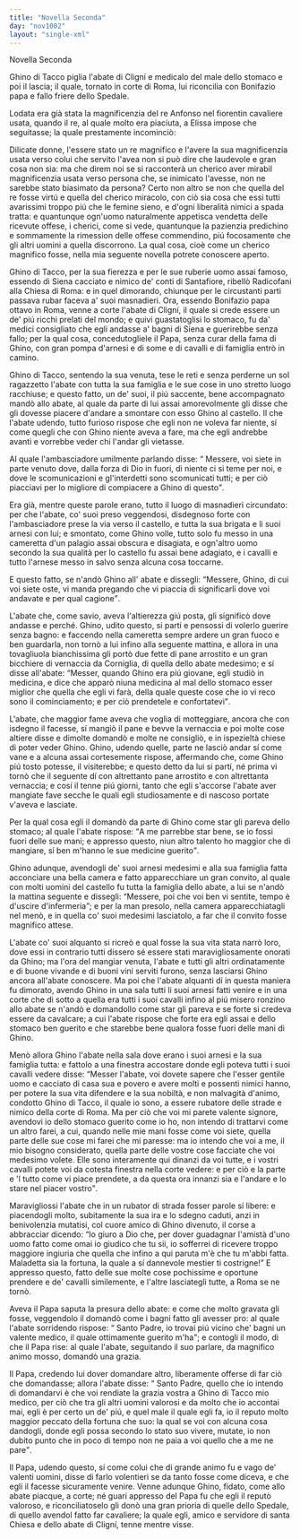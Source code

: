 ```yaml
---
title: "Novella Seconda"
day: "nov1002"
layout: "single-xml"
---
```

<div id="nov1002" type="novella" who="elissa">
<head>Novella Seconda</head>
<argument>
<p>
<milestone id="p00020001"/>
<name persref="ghino" type="person">Ghino di Tacco</name> piglia 
            <name persref="abatecligni" type="person">l'abate di Cligní</name> e medicalo del male dello stomaco e poi il lascia; il quale, tornato in corte di 
            <name placeref="roma" type="place">Roma</name>, lui riconcilia con 
            <name persref="bonifazio" type="person">Bonifazio papa</name> e fallo friere dello Spedale.</p>
</argument>
<div3 type="commentary" who="author">
<p>
<milestone id="p00020002"/>Lodata era già stata la magnificenzia del 
            <name persref="realfonso" type="person">re Anfonso</name> nel fiorentin cavaliere usata, quando 
            <name persref="panfilo" type="person">il re</name>, al quale molto era piaciuta, a 
            <name persref="elissa" type="person">Elissa</name> impose che seguitasse; la quale prestamente incominciò:</p>
</div3>
<div3 type="commentary" who="elissa">
<p>
<milestone id="p00020003"/>Dilicate donne, l'essere stato un re magnifico e l'avere la sua magnificenzia usata verso colui che servito l'avea non si può dire che laudevole e gran cosa non sia: ma che direm noi se si racconterà un cherico aver mirabil magnificenzia usata verso persona che, se inimicato l'avesse, non ne sarebbe stato biasimato da persona? 
            <milestone id="p00020004"/>Certo non altro se non che quella del re fosse virtú e quella del cherico miracolo, con ciò sia cosa che essi tutti avarissimi troppo piú che le femine sieno, e d'ogni liberalità nimici a spada tratta: e quantunque ogn'uomo naturalmente appetisca vendetta delle ricevute offese, i cherici, come si vede, quantunque la pazienzia predichino e sommamente la rimession delle offese commendino, piú focosamente che gli altri uomini a quella discorrono. La qual cosa, cioè come un cherico magnifico fosse, nella mia seguente novella potrete conoscere aperto.</p>
</div3>
<p>
<milestone id="p00020005"/>
<name persref="ghino" type="person">Ghino di Tacco</name>, per la sua fierezza e per le sue ruberie uomo assai famoso, essendo di 
          <name placeref="siena" type="place">Siena</name> cacciato e nimico de' conti di 
          <name placeref="santafiore" type="place">Santafiore</name>, ribellò 
          <name placeref="radicofani" type="place">Radicofani</name> alla Chiesa di 
          <name placeref="roma" type="place">Roma</name>: e in quel dimorando, chiunque per le circustanti parti passava rubar faceva a' suoi masnadieri. 
          <milestone id="p00020006"/>Ora, essendo 
          <name persref="bonifazio" type="person">Bonifazio papa ottavo</name> in 
          <name placeref="roma" type="place">Roma</name>, venne a corte 
          <name persref="abatecligni" type="person">l'abate di Cligní</name>, il quale si crede essere un de' piú ricchi prelati del mondo; e quivi guastatoglisi lo stomaco, fu da' medici consigliato che egli andasse a' bagni di 
          <name placeref="siena" type="place">Siena</name> e guerirebbe senza fallo; per la qual cosa, concedutogliele 
          <name persref="bonifazio" type="person">il Papa</name>, senza curar della fama di 
          <name persref="ghino" type="person">Ghino</name>, con gran pompa d'arnesi e di some e di cavalli e di famiglia entrò in camino.</p>
<p>
<milestone id="p00020007"/>
<name persref="ghino" type="person">Ghino di Tacco</name>, sentendo la sua venuta, tese le reti e senza perderne un sol ragazzetto 
          <name persref="abatecligni" type="person">l'abate</name> con tutta la sua famiglia e le sue cose in uno stretto luogo racchiuse; e questo fatto, 
          <name persref="masnadieri-1002" type="person">un de' suoi</name>, il piú saccente, bene accompagnato mandò allo abate, al quale da parte di lui assai amorevolmente gli disse che gli dovesse piacere d'andare a smontare con esso 
          <name persref="ghino" type="person">Ghino</name> al 
          <name placeref="radicofani" type="place">castello</name>. 
          <milestone id="p00020008"/>Il che 
          <name persref="abatecligni" type="person">l'abate</name> udendo, tutto furioso rispose che egli non ne voleva far niente, sí come quegli che con 
          <name persref="ghino" type="person">Ghino</name> niente aveva a fare, ma che egli andrebbe avanti e vorrebbe veder chi l'andar gli vietasse.</p>
<p>
<milestone id="p00020009"/>Al quale 
          <name persref="masnadieri-1002" type="person">l'ambasciadore</name> umilmente parlando disse: 
          <q direct="unspecified" who="masnadieri-1002">
<name persref="abatecligni" type="person">Messere</name>, voi siete in parte venuto dove, dalla forza di Dio in fuori, di niente ci si teme per noi, e dove le scomunicazioni e gl'interdetti sono scomunicati tutti; e per ciò piacciavi per lo migliore di compiacere a 
          <name persref="ghino" type="person">Ghino</name> di questo</q>.</p>
<p>
<milestone id="p00020010"/>Era già, mentre queste parole erano, tutto il luogo di masnadieri circundato: per che 
          <name persref="abatecligni" type="person">l'abate</name>, co' suoi preso veggendosi, disdegnoso forte con 
          <name persref="masnadieri-1002" type="person">l'ambasciadore</name> prese la via verso 
          <name placeref="radicofani" type="place">il castello</name>, e tutta la sua brigata e li suoi arnesi con lui; e smontato, come 
          <name persref="ghino" type="person">Ghino</name> volle, tutto solo fu messo in una cameretta d'un palagio assai obscura e disagiata, e ogn'altro uomo secondo la sua qualità per lo castello fu assai bene adagiato, e i cavalli e tutto l'arnese messo in salvo senza alcuna cosa toccarne.</p>
<p>
<milestone id="p00020011"/>E questo fatto, se n'andò 
          <name persref="ghino" type="person">Ghino</name> all'
          <name persref="abatecligni" type="person">abate</name> e dissegli: 
          <q direct="unspecified" who="ghino">Messere, 
          <name persref="ghino" type="person">Ghino</name>, di cui voi siete oste, vi manda pregando che vi piaccia di significarli dove voi andavate e per qual cagione</q>.</p>
<p>
<milestone id="p00020012"/>
<name persref="abatecligni" type="person">L'abate</name> che, come savio, aveva l'altierezza giú posta, gli significò dove andasse e perché. 
          <name persref="ghino" type="person">Ghino</name>, udito questo, si partí e pensossi di volerlo guerire senza bagno: e faccendo nella cameretta sempre ardere un gran fuoco e ben guardarla, non tornò a lui infino alla seguente mattina, e allora in una tovagliuola bianchissima gli portò due fette di pane arrostito e un gran bicchiere di vernaccia da 
          <name placeref="corniglia" type="place">Corniglia</name>, di quella dello abate medesimo; e sí disse all'abate: 
          <milestone id="p00020013"/>
<q direct="unspecified" who="ghino">Messer, quando 
          <name persref="ghino" type="person">Ghino</name> era piú giovane, egli studiò in medicina, e dice che apparò niuna medicina al mal dello stomaco esser miglior che quella che egli vi farà, della quale queste cose che io vi reco sono il cominciamento; e per ciò prendetele e confortatevi</q>.</p>
<p>
<milestone id="p00020014"/>
<name persref="abatecligni" type="person">L'abate</name>, che maggior fame aveva che voglia di motteggiare, ancora che con isdegno il facesse, sí mangiò il pane e bevve la vernaccia e poi molte cose altiere disse e dimolte domandò e molte ne consigliò, e in ispezieltà chiese di poter veder 
          <name persref="ghino" type="person">Ghino</name>. 
          <milestone id="p00020015"/>
<name persref="ghino" type="person">Ghino</name>, udendo quelle, parte ne lasciò andar sí come vane e a alcuna assai cortesemente rispose, affermando che, come 
          <name persref="ghino" type="person">Ghino</name> piú tosto potesse, il visiterebbe; e questo detto da lui si partí, né prima vi tornò che il seguente dí con altrettanto pane arrostito e con altrettanta vernaccia; e cosí il tenne piú giorni, tanto che egli s'accorse l'abate aver mangiate fave secche le quali egli studiosamente e di nascoso portate v'aveva e lasciate.</p>
<p>
<milestone id="p00020016"/>Per la qual cosa egli il domandò da parte di 
          <name persref="ghino" type="person">Ghino</name> come star gli pareva dello stomaco; al quale 
          <name persref="abatecligni" type="person">l'abate</name> rispose: 
          <q direct="unspecified" who="abatecligni">A me parrebbe star bene, se io fossi fuori delle sue mani; e appresso questo, niun altro talento ho maggior che di mangiare, sí ben m'hanno le sue medicine guerito</q>.</p>
<p>
<milestone id="p00020017"/>
<name persref="ghino" type="person">Ghino</name> adunque, avendogli de' suoi arnesi medesimi e alla sua famiglia fatta acconciare una bella camera e fatto apparecchiare un gran convito, al quale con molti uomini del 
          <name placeref="radicofani" type="place">castello</name> fu tutta la famiglia dello 
          <name persref="abatecligni" type="person">abate</name>, a lui se n'andò la mattina seguente e dissegli: 
          <q direct="unspecified" who="ghino">Messere, poi che voi ben vi sentite, tempo è d'uscire d'infermeria</q>; e per la man presolo, nella camera apparecchiatagli nel menò, e in quella co' suoi medesimi lasciatolo, a far che il convito fosse magnifico attese.</p>
<p>
<milestone id="p00020018"/>
<name persref="abatecligni" type="person">L'abate</name> co' suoi alquanto si ricreò e qual fosse la sua vita stata narrò loro, dove essi in contrario tutti dissero sé essere stati maravigliosamente onorati da 
          <name persref="ghino" type="person">Ghino</name>; ma l'ora del mangiar venuta, l'abate e tutti gli altri ordinatamente e di buone vivande e di buoni vini serviti furono, senza lasciarsi 
          <name persref="ghino" type="person">Ghino</name> ancora all'abate conoscere. 
          <milestone id="p00020019"/>Ma poi che l'abate alquanti dí in questa maniera fu dimorato, avendo 
          <name persref="ghino" type="person">Ghino</name> in una sala tutti li suoi arnesi fatti venire e in una corte che di sotto a quella era tutti i suoi cavalli infino al piú misero ronzino allo abate se n'andò e domandollo come star gli pareva e se forte si credeva essere da cavalcare; a cui l'abate rispose che forte era egli assai e dello stomaco ben guerito e che starebbe bene qualora fosse fuori delle mani di 
          <name persref="ghino" type="person">Ghino</name>.</p>
<p>
<milestone id="p00020020"/>Menò allora 
          <name persref="ghino" type="person">Ghino</name>
<name persref="abatecligni" type="person">l'abate</name> nella sala dove erano i suoi arnesi e la sua famiglia tutta: e fattolo a una finestra accostare donde egli poteva tutti i suoi cavalli vedere disse: 
          <milestone id="p00020021"/>
<q direct="unspecified" who="ghino">Messer l'abate, voi dovete sapere che l'esser gentile uomo e cacciato di casa sua e povero e avere molti e possenti nimici hanno, per potere la sua vita difendere e la sua nobiltà, e non malvagità d'animo, condotto 
          <name persref="ghino" type="person">Ghino di Tacco</name>, il quale io sono, a essere rubatore delle strade e nimico della corte di 
          <name placeref="roma" type="place">Roma</name>. 
          <milestone id="p00020022"/>Ma per ciò che voi mi parete valente signore, avendovi io dello stomaco guerito come io ho, non intendo di trattarvi come un altro farei, a cui, quando nelle mie mani fosse come voi siete, quella parte delle sue cose mi farei che mi paresse: ma io intendo che voi a me, il mio bisogno considerato, quella parte delle vostre cose facciate che voi medesimo volete. 
          <milestone id="p00020023"/>Elle sono interamente qui dinanzi da voi tutte, e i vostri cavalli potete voi da cotesta finestra nella corte vedere: e per ciò e la parte e 'l tutto come vi piace prendete, a da questa ora innanzi sia e l'andare e lo stare nel piacer vostro</q>.</p>
<p>
<milestone id="p00020024"/>Maravigliossi 
          <name persref="abatecligni" type="person">l'abate</name> che in un rubator di strada fosser parole sí libere: e piacendogli molto, subitamente la sua ira e lo sdegno caduti, anzi in benivolenzia mutatisi, col cuore amico di 
          <name persref="ghino" type="person">Ghino</name> divenuto, il corse a abbracciar dicendo: 
          <milestone id="p00020025"/>
<q direct="unspecified" who="abatecligni">Io giuro a Dio che, per dover guadagnar l'amistà d'uno uomo fatto come omai io giudico che tu sii, io sofferrei di ricevere troppo maggiore ingiuria che quella che infino a qui paruta m'è che tu m'abbi fatta. Maladetta sia la fortuna, la quale a sí dannevole mestier ti costrigne!</q>
<milestone id="p00020026"/>E appresso questo, fatto delle sue molte cose pochissime e oportune prendere e de' cavalli similemente, e l'altre lasciategli tutte, a 
          <name placeref="roma" type="place">Roma</name> se ne tornò.</p>
<p>
<milestone id="p00020027"/>Aveva 
          <name persref="bonifazio" type="person">il Papa</name> saputa la presura dello 
          <name persref="abatecligni" type="person">abate</name>: e come che molto gravata gli fosse, veggendolo il domandò come i bagni fatto gli avesser pro: al quale l'abate sorridendo rispose: 
          <q direct="unspecified" who="abatecligni">
<name persref="bonifazio" type="person">Santo Padre</name>, io trovai piú vicino che' bagni un valente medico, il quale ottimamente guerito m'ha</q>; e contogli il modo, di che 
          <name persref="bonifazio" type="person">il Papa</name> rise: al quale l'abate, seguitando il suo parlare, da magnifico animo mosso, domandò una grazia.</p>
<p>
<milestone id="p00020028"/>
<name persref="bonifazio" type="person">Il Papa</name>, credendo lui dover domandare altro, liberamente offerse di far ciò che domandasse; allora 
          <name persref="abatecligni" type="person">l'abate</name> disse: 
          <q direct="unspecified" who="abatecligni">
<name persref="bonifazio" type="person">Santo Padre</name>, quello che io intendo di domandarvi è che voi rendiate la grazia vostra a 
          <name persref="ghino" type="person">Ghino di Tacco</name> mio medico, per ciò che tra gli altri uomini valorosi e da molto che io accontai mai, egli è per certo un de' piú, e quel male il quale egli fa, io il reputo molto maggior peccato della fortuna che suo: 
          <milestone id="p00020029"/>la qual se voi con alcuna cosa dandogli, donde egli possa secondo lo stato suo vivere, mutate, io non dubito punto che in poco di tempo non ne paia a voi quello che a me ne pare</q>.</p>
<p>
<milestone id="p00020030"/>
<name persref="bonifazio" type="person">Il Papa</name>, udendo questo, sí come colui che di grande animo fu e vago de' valenti uomini, disse di farlo volentieri se da tanto fosse come diceva, e che egli il facesse sicuramente venire. 
          <milestone id="p00020031"/>Venne adunque 
          <name persref="ghino" type="person">Ghino</name>, fidato, come allo 
          <name persref="abatecligni" type="person">abate</name> piacque, a corte; né guari appresso del Papa fu che egli il reputò valoroso, e riconciliatoselo gli donò una gran prioria di quelle dello Spedale, di quello avendol fatto far cavaliere; la quale egli, amico e servidore di santa Chiesa e dello 
          <name persref="abatecligni" type="person">abate di Cligní</name>, tenne mentre visse.</p>
</div>